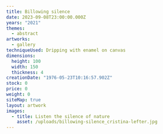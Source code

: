 ```yaml
---
title: Billowing silence
date: 2023-09-08T23:00:00.000Z
years: "2021"
themes:
  - abstract
artworks:
  - gallery
techniqueUsed: Dripping with enamel on canvas
dimensions:
  height: 100
  width: 150
  thickness: 4
creationDate: "1976-05-23T10:16:57.902Z"
stock: 0
price: 0
weight: 0
siteMap: true
layout: artwork
images:
  - title: Listen the silence of nature
    asset: /uploads/billowing-silence_cristina-lefter.jpg
---
```


